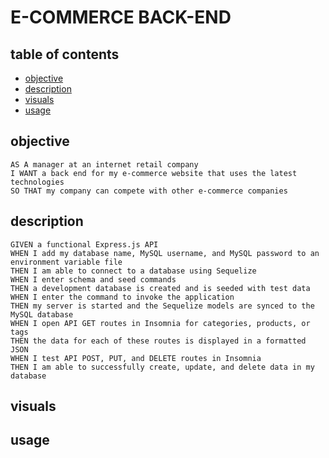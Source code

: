 # E-COMMERCE BACK-END

## table of contents
- [objective](#objective)
- [description](#description)
- [visuals](#visuals)
- [usage](#usage)
  
## objective
```
AS A manager at an internet retail company
I WANT a back end for my e-commerce website that uses the latest technologies
SO THAT my company can compete with other e-commerce companies
```
## description
``` 
GIVEN a functional Express.js API
WHEN I add my database name, MySQL username, and MySQL password to an environment variable file
THEN I am able to connect to a database using Sequelize
WHEN I enter schema and seed commands
THEN a development database is created and is seeded with test data
WHEN I enter the command to invoke the application
THEN my server is started and the Sequelize models are synced to the MySQL database
WHEN I open API GET routes in Insomnia for categories, products, or tags
THEN the data for each of these routes is displayed in a formatted JSON
WHEN I test API POST, PUT, and DELETE routes in Insomnia
THEN I am able to successfully create, update, and delete data in my database
```
## visuals

## usage
  


  

  
